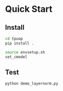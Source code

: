# Quick Start

## Install
```bash
cd tpuop
pip install .

source envsetup.sh
set_cmodel
```

## Test
```bash
python demo_layernorm.py
```